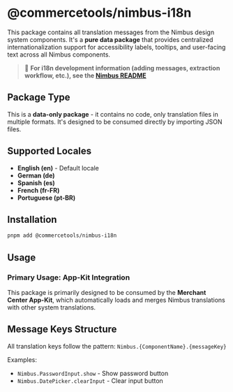 # @commercetools/nimbus-i18n

This package contains all translation messages from the Nimbus design system
components. It's a **pure data package** that provides centralized
internationalization support for accessibility labels, tooltips, and user-facing
text across all Nimbus components.

> 📖 **For i18n development information (adding messages, extraction workflow,
> etc.), see the
> [Nimbus README](../nimbus/README.md#internationalization-i18n-development)**

## Package Type

This is a **data-only package** - it contains no code, only translation files in
multiple formats. It's designed to be consumed directly by importing JSON files.

## Supported Locales

- **English (en)** - Default locale
- **German (de)**
- **Spanish (es)**
- **French (fr-FR)**
- **Portuguese (pt-BR)**

## Installation

```bash
pnpm add @commercetools/nimbus-i18n
```

## Usage

### Primary Usage: App-Kit Integration

This package is primarily designed to be consumed by the **Merchant Center
App-Kit**, which automatically loads and merges Nimbus translations with other
system translations.

## Message Keys Structure

All translation keys follow the pattern: `Nimbus.{ComponentName}.{messageKey}`

Examples:

- `Nimbus.PasswordInput.show` - Show password button
- `Nimbus.DatePicker.clearInput` - Clear input button
